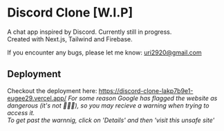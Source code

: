 # Discord Clone [W.I.P]

A chat app inspired by Discord. Currently still in progress.  
Created with Next.js, Tailwind and Firebase.  
  
If you encounter any bugs, please let me know: uri2920@gmail.com





## Deployment

Checkout the deployment here: https://discord-clone-lakp7b9e1-eugee29.vercel.app/
*For some reason Google has flagged the website as dangerous (it's not 🤦🏻‍♂️), so you may recieve a warning when trying to access it.  
To get past the warnnig, click on 'Details' and then 'visit this unsafe site'*

